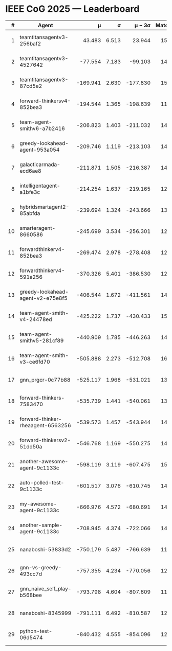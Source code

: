 # IEEE CoG 2025 — Leaderboard

| # | Agent | μ | σ | μ − 3σ | Matches | Updated |
|---:|---|---:|---:|---:|---:|---|
| 1 | teamtitansagentv3-256baf2 | 43.483 | 6.513 | 23.944 | 15376 | 2025-08-22 11:54 |
| 2 | teamtitansagentv3-4527642 | -77.554 | 7.183 | -99.103 | 14570 | 2025-08-22 11:54 |
| 3 | teamtitansagentv3-87cd5e2 | -169.941 | 2.630 | -177.830 | 15786 | 2025-08-22 11:54 |
| 4 | forward-thinkersv4-852bea3 | -194.544 | 1.365 | -198.639 | 11748 | 2025-08-22 11:54 |
| 5 | team-agent-smithv6-a7b2416 | -206.823 | 1.403 | -211.032 | 14540 | 2025-08-22 11:54 |
| 6 | greedy-lookahead-agent-953a054 | -209.746 | 1.119 | -213.103 | 14218 | 2025-08-22 11:54 |
| 7 | galacticarmada-ecd6ae8 | -211.871 | 1.505 | -216.387 | 14080 | 2025-08-22 11:54 |
| 8 | intelligentagent-a1bfe3c | -214.254 | 1.637 | -219.165 | 12579 | 2025-08-22 11:54 |
| 9 | hybridsmartagent2-85abfda | -239.694 | 1.324 | -243.666 | 13161 | 2025-08-22 11:54 |
| 10 | smarteragent-8660586 | -245.699 | 3.534 | -256.301 | 12531 | 2025-08-22 11:54 |
| 11 | forwardthinkerv4-852bea3 | -269.474 | 2.978 | -278.408 | 12118 | 2025-08-22 11:54 |
| 12 | forwardthinkerv4-591a256 | -370.326 | 5.401 | -386.530 | 12283 | 2025-08-22 11:54 |
| 13 | greedy-lookahead-agent-v2-e75e8f5 | -406.544 | 1.672 | -411.561 | 14578 | 2025-08-22 11:54 |
| 14 | team-agent-smith-v4-24478ed | -425.222 | 1.737 | -430.433 | 15362 | 2025-08-22 11:54 |
| 15 | team-agent-smithv5-281cf89 | -440.909 | 1.785 | -446.263 | 14740 | 2025-08-22 11:54 |
| 16 | team-agent-smith-v3-ce6fd70 | -505.888 | 2.273 | -512.708 | 16222 | 2025-08-22 11:54 |
| 17 | gnn_prgcr-0c77b88 | -525.117 | 1.968 | -531.021 | 13260 | 2025-08-22 11:54 |
| 18 | forward-thinkers-7583470 | -535.739 | 1.441 | -540.061 | 13800 | 2025-08-22 11:54 |
| 19 | forward-thinker-rheaagent-6563256 | -539.573 | 1.457 | -543.944 | 14208 | 2025-08-22 11:54 |
| 20 | forward-thinkersv2-51dd50a | -546.768 | 1.169 | -550.275 | 14548 | 2025-08-22 11:54 |
| 21 | another-awesome-agent-9c1133c | -598.119 | 3.119 | -607.475 | 15780 | 2025-08-22 11:54 |
| 22 | auto-polled-test-9c1133c | -601.517 | 3.076 | -610.745 | 14820 | 2025-08-22 11:54 |
| 23 | my-awesome-agent-9c1133c | -666.976 | 4.572 | -680.691 | 14960 | 2025-08-22 11:54 |
| 24 | another-sample-agent-9c1133c | -708.945 | 4.374 | -722.066 | 14840 | 2025-08-22 11:54 |
| 25 | nanaboshi-53833d2 | -750.179 | 5.487 | -766.639 | 11420 | 2025-08-22 11:54 |
| 26 | gnn-vs-greedy-493cc7d | -757.355 | 4.234 | -770.056 | 12180 | 2025-08-22 11:54 |
| 27 | gnn_naive_self_play-b568bee | -793.798 | 4.604 | -807.609 | 11860 | 2025-08-22 11:54 |
| 28 | nanaboshi-8345999 | -791.111 | 6.492 | -810.587 | 12470 | 2025-08-22 11:54 |
| 29 | python-test-06d5474 | -840.432 | 4.555 | -854.096 | 12190 | 2025-08-22 11:54 |
